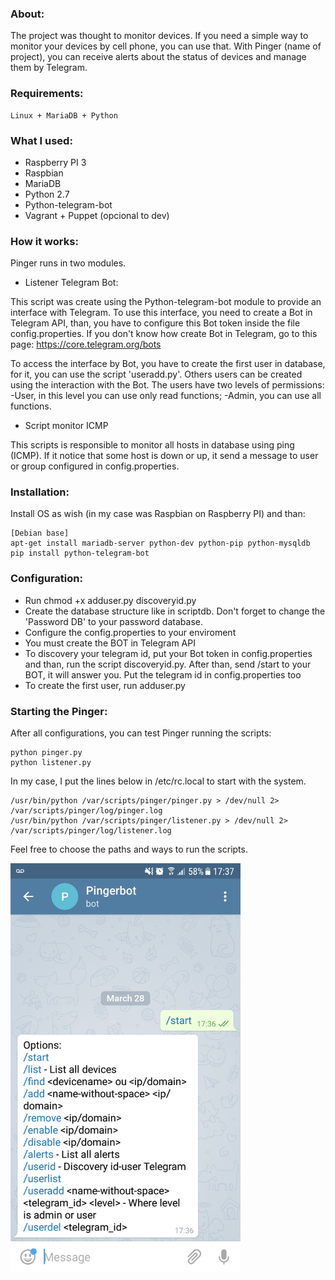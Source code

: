 ### About:

The project was thought to monitor devices. If you need a simple way to monitor your devices by cell phone, you can use that.
With Pinger (name of project), you can receive alerts about the status of devices and manage them by Telegram.

### Requirements:

	Linux + MariaDB + Python

### What I used:

- Raspberry PI 3
- Raspbian
- MariaDB
- Python 2.7
- Python-telegram-bot
- Vagrant + Puppet (opcional to dev)

### How it works:

Pinger runs in two modules.

- Listener Telegram Bot:

This script was create using the Python-telegram-bot module to provide an interface with Telegram. 
To use this interface, you need to create a Bot in Telegram API, than, you have to configure this Bot token inside the file config.properties. If you don't know how create Bot in Telegram, go to this page: https://core.telegram.org/bots

To access the interface by Bot, you have to create the first user in database, for it, you can use the script 'useradd.py'. Others users can be created using the interaction with the Bot.
The users have two levels of permissions:
	-User, in this level you can use only read functions;
	-Admin, you can use all functions.

- Script monitor ICMP

This scripts is responsible to monitor all hosts in database using ping (ICMP). If it notice that some host is down or up, it send a message to user or group configured in config.properties.

### Installation:

Install OS as wish (in my case was Raspbian on Raspberry PI) and than:
	
	[Debian base]
	apt-get install mariadb-server python-dev python-pip python-mysqldb
	pip install python-telegram-bot

### Configuration:

- Run chmod +x adduser.py discoveryid.py
- Create the database structure like in scriptdb. Don't forget to change the 'Password DB' to your password database.
- Configure the config.properties to your enviroment
- You must create the BOT in Telegram API
- To discovery your telegram id, put your Bot token in config.properties and than, run the script discoveryid.py. After than, send /start to your BOT, it will answer you. Put the telegram id in config.properties too
- To create the first user, run adduser.py

### Starting the Pinger:

After all configurations, you can test Pinger running the scripts:

	python pinger.py
	python listener.py

In my case, I put the lines below in /etc/rc.local to start with the system.

	/usr/bin/python /var/scripts/pinger/pinger.py > /dev/null 2> /var/scripts/pinger/log/pinger.log
	/usr/bin/python /var/scripts/pinger/listener.py > /dev/null 2> /var/scripts/pinger/log/listener.log

Feel free to choose the paths and ways to run the scripts.

<img src="https://github.com/renanqts/pinger/blob/master/printscreen.png" width="368">